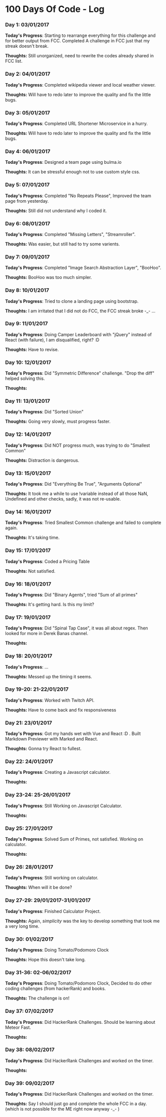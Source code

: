 # 100 Days Of Code - Log
<!--
### Day 1: 

**Today's Progress**: 

**Thoughts:** 

**Link to work:** 
-->

### Day 1: 03/01/2017

**Today's Progress**: Starting to rearrange everything for this challenge and for better output from FCC. Completed A challenge in FCC just that my streak doesn't break.

**Thoughts:** Still unorganized, need to rewrite the codes already shared in FCC list.

### Day 2: 04/01/2017

**Today's Progress**: Completed wikipedia viewer and local weather viewer.

**Thoughts:** Will have to redo later to improve the quality and fix the little bugs.

### Day 3: 05/01/2017

**Today's Progress**: Completed URL Shortener Microservice in a hurry.

**Thoughts:** Will have to redo later to improve the quality and fix the little bugs.

### Day 4: 06/01/2017

**Today's Progress**: Designed a team page using bulma.io

**Thoughts:** It can be stressful enough not to use custom style css.

### Day 5: 07/01/2017

**Today's Progress**: Completed "No Repeats Please", Improved the team page from yesterday. 

**Thoughts:** Still did not understand why I coded it.

### Day 6: 08/01/2017

**Today's Progress**: Completed "Missing Letters", "Streamroller".

**Thoughts:** Was easier, but still had to try some varients.

### Day 7: 09/01/2017

**Today's Progress**: Completed "Image Search Abstraction Layer", "BooHoo".

**Thoughts:** BooHoo was too much simpler.

### Day 8: 10/01/2017

**Today's Progress**: Tried to clone a landing page using bootstrap.

**Thoughts:** I am irritated that I did not do FCC, the FCC streak broke -_- ... 

### Day 9: 11/01/2017

**Today's Progress**: Doing Camper Leaderboard with "jQuery" instead of React (with failure), I am disqualified, right? :D

**Thoughts:** Have to revise.

### Day 10: 12/01/2017

**Today's Progress**: Did "Symmetric Difference" challenge. "Drop the diff" helped solving this.

**Thoughts:** 

### Day 11: 13/01/2017

**Today's Progress**: Did "Sorted Union"

**Thoughts:** Going very slowly, must progress faster.

### Day 12: 14/01/2017

**Today's Progress**: Did NOT progress much, was trying to do "Smallest Common"

**Thoughts:** Distraction is dangerous.

### Day 13: 15/01/2017

**Today's Progress**: Did "Everything Be True", "Arguments Optional"

**Thoughts:** It took me a while to use !variable instead of all those NaN, Undefined and other checks, sadly, it was not re-usable.


### Day 14: 16/01/2017

**Today's Progress**: Tried Smallest Common challenge and failed to complete again.

**Thoughts:** It's taking time.


### Day 15: 17/01/2017

**Today's Progress**: Coded a Pricing Table

**Thoughts:** Not satisfied.

### Day 16: 18/01/2017

**Today's Progress**: Did "Binary Agents", tried "Sum of all primes"

**Thoughts:** It's getting hard. Is this my limit?

### Day 17: 19/01/2017

**Today's Progress**: Did "Spinal Tap Case", it was all about regex. Then looked for more in Derek Banas channel.

**Thoughts:** 

### Day 18: 20/01/2017

**Today's Progress**: ...

**Thoughts:** Messed up the timing it seems.

### Day 19-20: 21-22/01/2017

**Today's Progress**: Worked with Twitch API.

**Thoughts:** Have to come back and fix responsiveness

### Day 21: 23/01/2017

**Today's Progress**: Got my hands wet with Vue and React :D . Built Markdown Previewer with Marked and React.

**Thoughts:** Gonna try React to fullest.

### Day 22: 24/01/2017

**Today's Progress**: Creating a Javascript calculator.

**Thoughts:** 

### Day 23-24: 25-26/01/2017

**Today's Progress**: Still Working on Javascript Calculator.

**Thoughts:** 

### Day 25: 27/01/2017

**Today's Progress**: Solved Sum of Primes, not satisfied. Working on calculator.

**Thoughts:** 


### Day 26: 28/01/2017

**Today's Progress**: Still working on calculator. 

**Thoughts:** When will it be done?


### Day 27-29: 29/01/2017-31/01/2017

**Today's Progress**: Finished Calculator Project.

**Thoughts:** Again, *simplicity* was the key to develop something that took me a very long time.

### Day 30: 01/02/2017

**Today's Progress**: Doing Tomato/Podomoro Clock

**Thoughts:** Hope this doesn't take long.

### Day 31-36: 02-06/02/2017

**Today's Progress**: Doing Tomato/Podomoro Clock, Decided to do other coding challenges (from hackerRank) and books.

**Thoughts:** The challenge is on!

### Day 37: 07/02/2017

**Today's Progress**: Did HackerRank Challenges. Should be learning about Meteor Fast.

**Thoughts:** 

### Day 38: 08/02/2017

**Today's Progress**: Did HackerRank Challenges and worked on the timer.

**Thoughts:** 

### Day 39: 09/02/2017

**Today's Progress**: Did HackerRank Challenges and worked on the timer.

**Thoughts:** Say I should just go and complete the whole FCC in a day. (which is not possible for the ME right now anyway -_- )